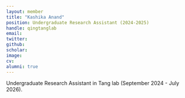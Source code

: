 ```yaml
---
layout: member
title: "Kashika Anand"
position: Undergraduate Research Assistant (2024-2025)
handle: qingtanglab
email: 
twitter:
github: 
scholar: 
image: 
cv: 
alumni: true
---
```

Undergraduate Research Assistant in Tang lab (September 2024 - July 2026).



